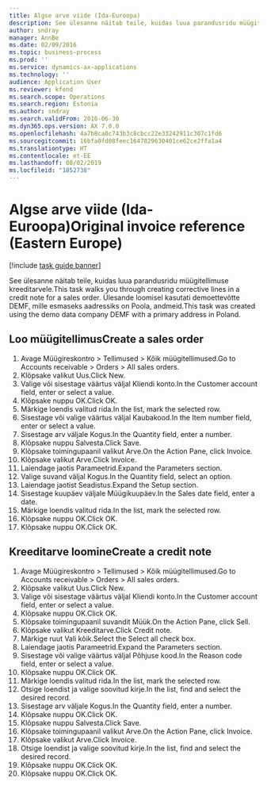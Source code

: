 ```yaml
---
title: Algse arve viide (Ida-Euroopa)
description: See ülesanne näitab teile, kuidas luua parandusridu müügitellimuse kreeditarvele.
author: sndray
manager: AnnBe
ms.date: 02/09/2016
ms.topic: business-process
ms.prod: ''
ms.service: dynamics-ax-applications
ms.technology: ''
audience: Application User
ms.reviewer: kfend
ms.search.scope: Operations
ms.search.region: Estonia
ms.author: sndray
ms.search.validFrom: 2016-06-30
ms.dyn365.ops.version: AX 7.0.0
ms.openlocfilehash: 4a7b8ca0c743b3c8cbcc22e33242911c307c1fd6
ms.sourcegitcommit: 16bfa0fd08feec1647829630401ce62ce2ffa1a4
ms.translationtype: HT
ms.contentlocale: et-EE
ms.lasthandoff: 08/02/2019
ms.locfileid: "1852738"
---
```

# <a name="original-invoice-reference-eastern-europe"></a><span data-ttu-id="5545f-103">Algse arve viide (Ida-Euroopa)</span><span class="sxs-lookup"><span data-stu-id="5545f-103">Original invoice reference (Eastern Europe)</span></span>

[!include [task guide banner](../../includes/task-guide-banner.md)]

<span data-ttu-id="5545f-104">See ülesanne näitab teile, kuidas luua parandusridu müügitellimuse kreeditarvele.</span><span class="sxs-lookup"><span data-stu-id="5545f-104">This task walks you through creating corrective lines in a credit note for a sales order.</span></span> <span data-ttu-id="5545f-105">Ülesande loomisel kasutati demoettevõtte DEMF, mille esmaseks aadressiks on Poola, andmeid.</span><span class="sxs-lookup"><span data-stu-id="5545f-105">This task was created using the demo data company DEMF with a primary address in Poland.</span></span>


## <a name="create-a-sales-order"></a><span data-ttu-id="5545f-106">Loo müügitellimus</span><span class="sxs-lookup"><span data-stu-id="5545f-106">Create a sales order</span></span>
1. <span data-ttu-id="5545f-107">Avage Müügireskontro > Tellimused > Kõik müügitellimused.</span><span class="sxs-lookup"><span data-stu-id="5545f-107">Go to Accounts receivable > Orders > All sales orders.</span></span>
2. <span data-ttu-id="5545f-108">Klõpsake valikut Uus.</span><span class="sxs-lookup"><span data-stu-id="5545f-108">Click New.</span></span>
3. <span data-ttu-id="5545f-109">Valige või sisestage väärtus väljal Kliendi konto.</span><span class="sxs-lookup"><span data-stu-id="5545f-109">In the Customer account field, enter or select a value.</span></span>
4. <span data-ttu-id="5545f-110">Klõpsake nuppu OK.</span><span class="sxs-lookup"><span data-stu-id="5545f-110">Click OK.</span></span>
5. <span data-ttu-id="5545f-111">Märkige loendis valitud rida.</span><span class="sxs-lookup"><span data-stu-id="5545f-111">In the list, mark the selected row.</span></span>
6. <span data-ttu-id="5545f-112">Sisestage või valige väärtus väljal Kaubakood.</span><span class="sxs-lookup"><span data-stu-id="5545f-112">In the Item number field, enter or select a value.</span></span>
7. <span data-ttu-id="5545f-113">Sisestage arv väljale Kogus.</span><span class="sxs-lookup"><span data-stu-id="5545f-113">In the Quantity field, enter a number.</span></span>
8. <span data-ttu-id="5545f-114">Klõpsake nuppu Salvesta.</span><span class="sxs-lookup"><span data-stu-id="5545f-114">Click Save.</span></span>
9. <span data-ttu-id="5545f-115">Klõpsake toimingupaanil valikut Arve.</span><span class="sxs-lookup"><span data-stu-id="5545f-115">On the Action Pane, click Invoice.</span></span>
10. <span data-ttu-id="5545f-116">Klõpsake valikut Arve.</span><span class="sxs-lookup"><span data-stu-id="5545f-116">Click Invoice.</span></span>
11. <span data-ttu-id="5545f-117">Laiendage jaotis Parameetrid.</span><span class="sxs-lookup"><span data-stu-id="5545f-117">Expand the Parameters section.</span></span>
12. <span data-ttu-id="5545f-118">Valige suvand väljal Kogus.</span><span class="sxs-lookup"><span data-stu-id="5545f-118">In the Quantity field, select an option.</span></span>
13. <span data-ttu-id="5545f-119">Laiendage jaotist Seadistus.</span><span class="sxs-lookup"><span data-stu-id="5545f-119">Expand the Setup section.</span></span>
14. <span data-ttu-id="5545f-120">Sisestage kuupäev väljale Müügikuupäev.</span><span class="sxs-lookup"><span data-stu-id="5545f-120">In the Sales date field, enter a date.</span></span>
15. <span data-ttu-id="5545f-121">Märkige loendis valitud rida.</span><span class="sxs-lookup"><span data-stu-id="5545f-121">In the list, mark the selected row.</span></span>
16. <span data-ttu-id="5545f-122">Klõpsake nuppu OK.</span><span class="sxs-lookup"><span data-stu-id="5545f-122">Click OK.</span></span>
17. <span data-ttu-id="5545f-123">Klõpsake nuppu OK.</span><span class="sxs-lookup"><span data-stu-id="5545f-123">Click OK.</span></span>

## <a name="create-a-credit-note"></a><span data-ttu-id="5545f-124">Kreeditarve loomine</span><span class="sxs-lookup"><span data-stu-id="5545f-124">Create a credit note</span></span>
1. <span data-ttu-id="5545f-125">Avage Müügireskontro > Tellimused > Kõik müügitellimused.</span><span class="sxs-lookup"><span data-stu-id="5545f-125">Go to Accounts receivable > Orders > All sales orders.</span></span>
2. <span data-ttu-id="5545f-126">Klõpsake valikut Uus.</span><span class="sxs-lookup"><span data-stu-id="5545f-126">Click New.</span></span>
3. <span data-ttu-id="5545f-127">Valige või sisestage väärtus väljal Kliendi konto.</span><span class="sxs-lookup"><span data-stu-id="5545f-127">In the Customer account field, enter or select a value.</span></span>
4. <span data-ttu-id="5545f-128">Klõpsake nuppu OK.</span><span class="sxs-lookup"><span data-stu-id="5545f-128">Click OK.</span></span>
5. <span data-ttu-id="5545f-129">Klõpsake toimingupaanil suvandit Müük.</span><span class="sxs-lookup"><span data-stu-id="5545f-129">On the Action Pane, click Sell.</span></span>
6. <span data-ttu-id="5545f-130">Klõpsake valikut Kreeditarve.</span><span class="sxs-lookup"><span data-stu-id="5545f-130">Click Credit note.</span></span>
7. <span data-ttu-id="5545f-131">Märkige ruut Vali kõik.</span><span class="sxs-lookup"><span data-stu-id="5545f-131">Select the Select all check box.</span></span>
8. <span data-ttu-id="5545f-132">Laiendage jaotis Parameetrid.</span><span class="sxs-lookup"><span data-stu-id="5545f-132">Expand the Parameters section.</span></span>
9. <span data-ttu-id="5545f-133">Sisestage või valige väärtus väljal Põhjuse kood.</span><span class="sxs-lookup"><span data-stu-id="5545f-133">In the Reason code field, enter or select a value.</span></span>
10. <span data-ttu-id="5545f-134">Klõpsake nuppu OK.</span><span class="sxs-lookup"><span data-stu-id="5545f-134">Click OK.</span></span>
11. <span data-ttu-id="5545f-135">Märkige loendis valitud rida.</span><span class="sxs-lookup"><span data-stu-id="5545f-135">In the list, mark the selected row.</span></span>
12. <span data-ttu-id="5545f-136">Otsige loendist ja valige soovitud kirje.</span><span class="sxs-lookup"><span data-stu-id="5545f-136">In the list, find and select the desired record.</span></span>
13. <span data-ttu-id="5545f-137">Sisestage arv väljale Kogus.</span><span class="sxs-lookup"><span data-stu-id="5545f-137">In the Quantity field, enter a number.</span></span>
14. <span data-ttu-id="5545f-138">Klõpsake nuppu OK.</span><span class="sxs-lookup"><span data-stu-id="5545f-138">Click OK.</span></span>
15. <span data-ttu-id="5545f-139">Klõpsake nuppu Salvesta.</span><span class="sxs-lookup"><span data-stu-id="5545f-139">Click Save.</span></span>
16. <span data-ttu-id="5545f-140">Klõpsake toimingupaanil valikut Arve.</span><span class="sxs-lookup"><span data-stu-id="5545f-140">On the Action Pane, click Invoice.</span></span>
17. <span data-ttu-id="5545f-141">Klõpsake valikut Arve.</span><span class="sxs-lookup"><span data-stu-id="5545f-141">Click Invoice.</span></span>
18. <span data-ttu-id="5545f-142">Otsige loendist ja valige soovitud kirje.</span><span class="sxs-lookup"><span data-stu-id="5545f-142">In the list, find and select the desired record.</span></span>
19. <span data-ttu-id="5545f-143">Klõpsake nuppu OK.</span><span class="sxs-lookup"><span data-stu-id="5545f-143">Click OK.</span></span>
20. <span data-ttu-id="5545f-144">Klõpsake nuppu OK.</span><span class="sxs-lookup"><span data-stu-id="5545f-144">Click OK.</span></span>

